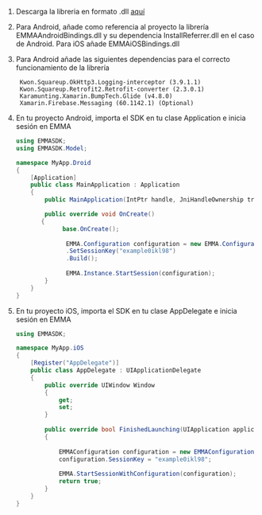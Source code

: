 1. Descarga la libreria en formato .dll [aquí](https://github.com/eMMaDevelopment/eMMa-Xamarin-SDK)

2. Para Android, añade como referencia al proyecto la librería EMMAAndroidBindings.dll y su dependencia InstallReferrer.dll en el caso de Android. Para iOS añade EMMAiOSBindings.dll

3. Para Android añade las siguientes dependencias para el correcto funcionamiento de la librería

		Kwon.Squareup.OkHttp3.Logging-interceptor (3.9.1.1) 
		Kwon.Squareup.Retrofit2.Retrofit-converter (2.3.0.1)
		Karamunting.Xamarin.BumpTech.Glide (v4.8.0)
		Xamarin.Firebase.Messaging (60.1142.1) (Optional)
4. En tu proyecto Android, importa el SDK en tu clase Application e inicia sesión en EMMA

	```c#
	using EMMASDK;
	using EMMASDK.Model;
	
	namespace MyApp.Droid
	{
		[Application]
	    public class MainApplication : Application
	    {
	        public MainApplication(IntPtr handle, JniHandleOwnership transer) :base(handle, transer) { }
	
	        public override void OnCreate()
           {
			     base.OnCreate();
				    
				  EMMA.Configuration configuration = new EMMA.Configuration.Builder(this)
				  .SetSessionKey("example0ikl98")
				  .Build();
				
				  EMMA.Instance.StartSession(configuration);
	        }
	    }
	}
	```	
5. En tu proyecto iOS, importa el SDK en tu clase AppDelegate e inicia sesión en EMMA

	```c#
	using EMMASDK;
	
	namespace MyApp.iOS
	{
	    [Register("AppDelegate")]
	    public class AppDelegate : UIApplicationDelegate
	    {
	        public override UIWindow Window
	        {
	            get;
	            set;
	        }
	 
	        public override bool FinishedLaunching(UIApplication application, NSDictionary launchOptions)
	        {
	    
	            EMMAConfiguration configuration = new EMMAConfiguration();
	            configuration.SessionKey = "example0ikl98";
		
	            EMMA.StartSessionWithConfiguration(configuration);			     
	            return true;
	        }
	    }
	}
	```	


